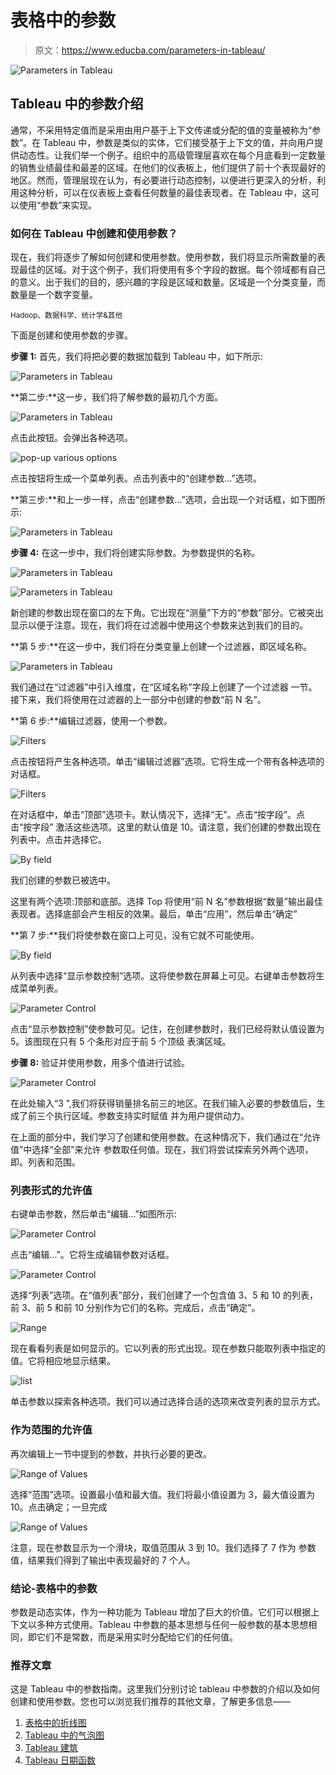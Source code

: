 # 表格中的参数

> 原文：<https://www.educba.com/parameters-in-tableau/>

![Parameters in Tableau](img/fc2a131adc7135cd26a064c31407ea68.png)



## Tableau 中的参数介绍

通常，不采用特定值而是采用由用户基于上下文传递或分配的值的变量被称为“参数”。在 Tableau 中，参数是类似的实体，它们接受基于上下文的值，并向用户提供动态性。让我们举一个例子。组织中的高级管理层喜欢在每个月底看到一定数量的销售业绩最佳和最差的区域。在他们的仪表板上，他们提供了前十个表现最好的地区。然而，管理层现在认为，有必要进行动态控制，以便进行更深入的分析，利用这种分析，可以在仪表板上查看任何数量的最佳表现者。在 Tableau 中，这可以使用“参数”来实现。

### 如何在 Tableau 中创建和使用参数？

现在，我们将逐步了解如何创建和使用参数。使用参数，我们将显示所需数量的表现最佳的区域。对于这个例子，我们将使用有多个字段的数据。每个领域都有自己的意义。出于我们的目的，感兴趣的字段是区域和数量。区域是一个分类变量，而数量是一个数字变量。

<small>Hadoop、数据科学、统计学&其他</small>

下面是创建和使用参数的步骤。

**步骤 1:** 首先，我们将把必要的数据加载到 Tableau 中，如下所示:

![Parameters in Tableau](img/85212f0aa8ae8f28dd80f38980792929.png)



**第二步:**这一步，我们将了解参数的最初几个方面。

![Parameters in Tableau](img/1ace6fe948ae352717e4b8f4c9f70e65.png)



点击此按钮。会弹出各种选项。

![pop-up various options](img/2b102e106db6b2e57a9b6d01f5129ad6.png)



点击按钮将生成一个菜单列表。点击列表中的“创建参数…”选项。

**第三步:**和上一步一样，点击“创建参数…”选项，会出现一个对话框，如下图所示:

![Parameters in Tableau](img/e77db057f006385128b7e29feb511182.png)



**步骤 4:** 在这一步中，我们将创建实际参数。为参数提供的名称。

![Parameters in Tableau](img/5741cf0c93179b831c01701873eabe46.png)



![Parameters in Tableau](img/3c7c4b9f3be92f6731b25aec61aaad69.png)



新创建的参数出现在窗口的左下角。它出现在“测量”下方的“参数”部分。它被突出显示以便于注意。现在，我们将在过滤器中使用这个参数来达到我们的目的。

**第 5 步:**在这一步中，我们将在分类变量上创建一个过滤器，即区域名称。

![Parameters in Tableau](img/804317b3b324885e5f09f1eaa5e98309.png)



我们通过在“过滤器”中引入维度，在“区域名称”字段上创建了一个过滤器
一节。接下来，我们将使用在过滤器的上一部分中创建的参数“前 N 名”。

**第 6 步:**编辑过滤器，使用一个参数。

![Filters](img/877a11d96b2608b78f02d3b4a1c50c39.png)



点击按钮将产生各种选项。单击“编辑过滤器”选项。它将生成一个带有各种选项的对话框。

![Filters](img/98772b82506c8005c8208e243d4afcd7.png)



在对话框中，单击“顶部”选项卡。默认情况下，选择“无”。点击“按字段”。点击“按字段”
激活这些选项。这里的默认值是 10。请注意，我们创建的参数出现在列表中。点击并选择它。

![By field](img/f9df5238c3a29c20496ee0d0c6955cd6.png)



我们创建的参数已被选中。

这里有两个选项:顶部和底部。选择 Top 将使用“前 N 名”参数根据“数量”输出最佳表现者。选择底部会产生相反的效果。最后，单击“应用”，然后单击“确定”

**第 7 步:**我们将使参数在窗口上可见，没有它就不可能使用。

![By field](img/d66ce568adf36633f813cfad5fc8e16e.png)



从列表中选择“显示参数控制”选项。这将使参数在屏幕上可见。右键单击参数将生成菜单列表。

![ Parameter Control](img/49918e9a01d04d4fab20ed066a152446.png)



点击“显示参数控制”使参数可见。记住，在创建参数时，我们已经将默认值设置为 5。该图现在只有 5 个条形对应于前 5 个顶级
表演区域。

**步骤 8:** 验证并使用参数，用多个值进行试验。

![ Parameter Control](img/d556e1ce042878a628cfe2f19da1149a.png)



在此处输入“3 ”,我们将获得销量排名前三的地区。在我们输入必要的参数值后，生成了前三个执行区域。参数支持实时赋值
并为用户提供动力。

在上面的部分中，我们学习了创建和使用参数。在这种情况下，我们通过在“允许值”中选择“全部”来允许
参数取任何值。现在，我们将尝试探索另外两个选项，即。列表和范围。

### 列表形式的允许值

右键单击参数，然后单击“编辑…”如图所示:

![ Parameter Control](img/445e3c19848ab5dddde1ee7654f6d345.png)



点击“编辑…”。它将生成编辑参数对话框。

![ Parameter Control](img/5bcb3a7ed69bc0d2f5b6655a19c9f9a4.png)



选择“列表”选项。在“值列表”部分，我们创建了一个包含值 3、5 和 10 的列表，前 3、前 5 和前 10 分别作为它们的名称。完成后，点击“确定”。

![Range](img/71a27ae61f232d0d283279a482baf424.png)



现在看看列表是如何显示的。它以列表的形式出现。现在参数只能取列表中指定的值。它将相应地显示结果。

![list](img/5ab94f7f7cc76a8e9c62af6c89625600.png)



单击参数以探索各种选项。我们可以通过选择合适的选项来改变列表的显示方式。

### 作为范围的允许值

再次编辑上一节中提到的参数，并执行必要的更改。

![Range of Values](img/c534c93b64e76919dabbde674bcc063b.png)



选择“范围”选项。设置最小值和最大值。我们将最小值设置为 3，最大值设置为 10。点击确定；一旦完成

![Range of Values](img/059df5277079bf2296ebc364b281f765.png)



注意，现在参数显示为一个滑块，取值范围从 3 到 10。我们选择了 7 作为
参数值，结果我们得到了输出中表现最好的 7 个人。

### 结论-表格中的参数

参数是动态实体，作为一种功能为 Tableau 增加了巨大的价值。它们可以根据上下文以多种方式使用。Tableau 中参数的基本思想与任何一般参数的基本思想相同，即它们不是常数，而是采用实时分配给它们的任何值。

### 推荐文章

这是 Tableau 中的参数指南。这里我们分别讨论 tableau 中参数的介绍以及如何创建和使用参数。您也可以浏览我们推荐的其他文章，了解更多信息——

1.  [表格中的折线图](https://www.educba.com/line-chart-in-tableau/)
2.  [Tableau 中的气泡图](https://www.educba.com/bubble-chart-in-tableau/)
3.  [Tableau 建筑](https://www.educba.com/tableau-architecture/)
4.  [Tableau 日期函数](https://www.educba.com/tableau-date-functions/)





